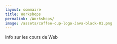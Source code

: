 ```yaml
---
layout: sommaire
title: Workshops
permalink: /Workshops/
image: /assets/coffee-cup-logo-Java-black-01.png
---
```


Info sur les cours de Web
